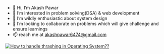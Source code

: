 - 👋 Hi, I’m Akash Pawar
- 👀 I’m interested in problem solving(DSA) & web development
- 🌱 I’m wildly enthusiastic about system design
- 💞️ I’m looking to collaborate on problems which will give challenge and ensure learnings
- 📫 reach me at akashpawar6474@gmail.com

<!---
akashpawar6474/akashpawar6474 is a ✨ special ✨ repository because its `README.md` (this file) appears on your GitHub profile.
You can click the Preview link to take a look at your changes.
--->
<a target="_blank" href="https://steemit.com/thrashinginos/@kritijha/techniques-to-handle-thrashing-in-an-operating-system"><img src="https://steemit.com/thrashinginos/@kritijha/techniques-to-handle-thrashing-in-an-operating-system" alt="How to handle thrashing in Operating System??"> 
